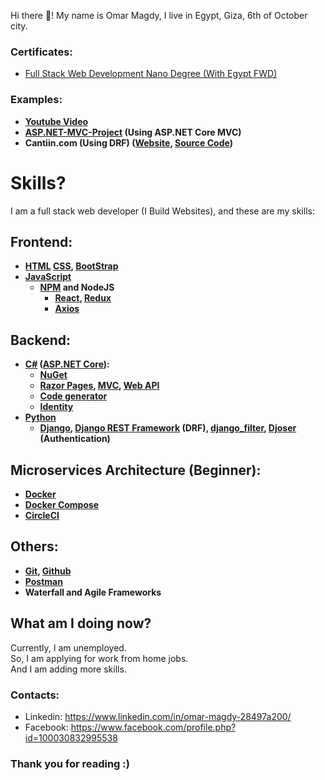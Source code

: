 Hi there 👋! My name is Omar Magdy, I live in Egypt, 
Giza, 6th of October city.  






### Certificates:

- [Full Stack Web Development Nano Degree (With Egypt FWD)](https://graduation.udacity.com/confirm/ELAEXGHP)

<b>

### Examples:
- [Youtube Video](https://www.youtube.com/watch?v=vKo34O6E3O8)
- [ASP.NET-MVC-Project](https://github.com/OmarThinks/.NET-MVC-Project) (Using ASP.NET Core MVC)  
- Cantiin.com (Using DRF) ([Website](https://www.cantiin.com), 
[Source Code](https://github.com/OmarThinks/cantiin_django)) 



</b>


# Skills?
I am a full stack web developer (I Build Websites), and these are my skills:




<b>

## Frontend:
- [HTML](https://www.w3schools.com/html/)
	[CSS](https://www.w3schools.com/css/default.asp),
	[BootStrap](https://www.w3schools.com/bootstrap4/)
- [JavaScript](https://www.w3schools.com/js/)
	- [NPM](https://www.npmjs.com/) and NodeJS
		- [React](https://reactjs.org/), [Redux](https://redux.js.org/)
		- [Axios](https://axios-http.com/)





## Backend:


- [C#](https://www.w3schools.com/cs/) ([ASP.NET Core](https://docs.microsoft.com/en-us/aspnet/core/introduction-to-aspnet-core)):
	- [NuGet](https://www.nuget.org/)	
	- [Razor Pages](https://docs.microsoft.com/en-us/aspnet/core/tutorials/razor-pages), 
		[MVC](https://docs.microsoft.com/en-us/aspnet/core/tutorials/first-mvc-app/start-mvc), 
		[Web API](https://docs.microsoft.com/en-us/aspnet/core/tutorials/first-web-api)
	- [Code generator](https://docs.microsoft.com/en-us/aspnet/core/fundamentals/tools/dotnet-aspnet-codegenerator)
	- [Identity](https://docs.microsoft.com/en-us/aspnet/core/security/authentication/identity)
- [Python](https://www.w3schools.com/python/)
	- [Django](https://docs.djangoproject.com), 
	[Django REST Framework](https://www.django-rest-framework.org/) (DRF), 
	[django_filter](https://django-filter.readthedocs.io/en/stable/guide/rest_framework.html#quickstart), 
	[Djoser](https://djoser.readthedocs.io) (Authentication)







## Microservices Architecture (Beginner):
- [Docker](https://www.docker.com/)
- [Docker Compose](https://docs.docker.com/compose/)
- [CircleCI](https://circleci.com/)




## Others:
- [Git](https://git-scm.com/), [Github](https://github.com/)
- [Postman](https://www.postman.com/)
- Waterfall and Agile Frameworks

























</b>




<!--

## Summary:

- **Frontend**: HTML, CSS, BootStrap, JavaScript, React
- **Backend**: RESTful APIs, Authentication, SQL, NoSQL, MongoDB, ORM, ODM, Testing, Templating Engines, Redis
- **Microservices** (Beginner): Docker, Docker Compose, Message Brokers, CircleCI
-->



<!--
	- [Flask](https://flask.palletsprojects.com/en/2.0.x/), 
	[SQLAlchemy](https://www.sqlalchemy.org/), 
	[Pydantic](https://pydantic-docs.helpmanual.io/) 
- [JavaScript](https://www.w3schools.com/js/)
	- [ExpressJS](https://expressjs.com/), [Sequelize](https://sequelize.org/master/),
	[Mongoose](https://www.npmjs.com/package/mongoose) 
	- [Mocha](https://mochajs.org/), 
	[Chai](https://www.chaijs.com/) 
	[Jinja](https://jinja.palletsprojects.com/)
	- [unittest](https://docs.python.org/3/library/unittest.html), 
		[pytest](https://pypi.org/project/pytest/)
	- [pymongo](https://pymongo.readthedocs.io/en/stable/tutorial.html)
	- [redis-py](https://github.com/andymccurdy/redis-py) 
	- [pika](https://pika.readthedocs.io/en/stable/), 
	[celery](https://docs.celeryproject.org/)
-->









## What am I doing now?
Currently, I am unemployed.  
So, I am applying for work from home jobs.  
And I am adding more skills.  






### Contacts:
- Linkedin: https://www.linkedin.com/in/omar-magdy-28497a200/
- Facebook: https://www.facebook.com/profile.php?id=100030832995538


### Thank you for reading :)










<!--
**OmarThinks/OmarThinks** is a ✨ _special_ ✨ repository because its `README.md` (this file) appears on your GitHub profile.

Here are some ideas to get you started:

- 🔭 I’m currently working on ...
- 🌱 I’m currently learning ...
- 👯 I’m looking to collaborate on ...
- 🤔 I’m looking for help with ...
- 💬 Ask me about ...
- 📫 How to reach me: ...
- ⚡ Fun fact: ...
-->
